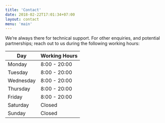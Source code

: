 ```yaml
---
title: 'Contact'
date: 2018-02-22T17:01:34+07:00
layout: contact
menu: 'main'
---
```


We’re always there for technical support. For other enquiries, and potential partnerships; reach out to us during the following working hours:

| Day       | Working Hours |
| --------- | ------------- |
| Monday    | 8:00 - 20:00  |
| Tuesday   | 8:00 - 20:00  |
| Wednesday | 8:00 - 20:00  |
| Thursday  | 8:00 - 20:00  |
| Friday    | 8:00 - 20:00  |
| Saturday  | Closed        |
| Sunday    | Closed        |
